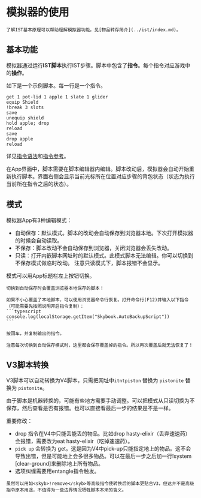 # 模拟器的使用

```admonish info title="信息"
了解IST基本原理可以帮助理解模拟器功能。见[物品转存简介](../ist/index.md)。
```

## 基本功能
模拟器通过运行**IST脚本**执行IST步骤。脚本中包含了**指令**。每个指令对应游戏中的**操作**。

如下是一个示例脚本。每一行是一个指令。

```skybook
get 1 pot-lid 1 apple 1 slate 1 glider
equip Shield
!break 3 slots
save
unequip shield
hold apple; drop
reload
save
drop apple
reload
```

详见[指令语法](./syntax.md)和[指令参考](./commands.md)。

在App界面中，脚本需要在脚本编辑器内编辑。脚本改动后，模拟器会自动开始重新执行脚本。界面右侧会显示当前光标所在位置对应步骤的背包状态（状态为执行当前所在指令之后的状态）。

## 模式

模拟器App有3种编辑模式：
- 自动保存：默认模式。脚本的改动会自动保存到浏览器本地。下次打开模拟器的时候会自动读取。
- 不保存：脚本改动不会自动保存到浏览器，关闭浏览器会丢失改动。
- 只读：打开内嵌脚本网址时的默认模式。此模式脚本无法编辑。你可以切换到不保存模式做临时改动。
  注意只读模式下，脚本报错不会显示。

模式可以用App标题栏左上按钮切换。


~~~admonish warning title="注意"
切换到自动保存时会覆盖浏览器本地保存的脚本！

如果不小心覆盖了本地脚本，可以使用浏览器命令行恢复。打开命令行(F12)并输入以下指令（可能需要先按照说明开启指令复制）：
```typescript
console.log(localStorage.getItem("Skybook.AutoBackupScript"))
```

按回车，并复制输出的指令。

注意每次切换到自动保存模式时，这里都会保存覆盖掉的指令。所以再次覆盖后就无法恢复了！
~~~

## V3脚本转换

V3脚本可以自动转换为V4脚本，只需把网址中`itntpiston` 替换为 `pistonite` 替换为 `pistonite`。

由于脚本是机器转换的，可能有些地方需要手动调整。可以把模式从只读切换为不保存，然后查看是否有报错。也可以直接看最后一步的结果是不是一样。

重要修改：
- <skyb>drop</skyb> 指令在V4中只能丢能丢的物品。比如<skyb>drop hasty-elixir</skyb>（丢弃速速药）会报错，需要改为<skyb>eat hasty-elixir</skyb>（吃掉速速药）。
- `pick up` 会转换为 <skyb>get</skyb>。这是因为V4中<skyb>pick-up</skyb>只能指定地上的物品。这不会导致出错，但是可能地上会多很多物品。可以在最后一步之后加一行<skyb>!system [clear-ground]</skyb>来删除地上所有物品。
- 选项纠缠需要用<skyb>entangle</skyb>指令触发。

```admonish info title="信息"
虽然可以用如<skyb>!remove</skyb>等高级指令使转换后的脚本更贴合V3，但这并不是高级指令原本用途，不值得为一些边界情况牺牲脚本本来的含义。
```
